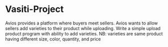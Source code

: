 # Vasiti-Project
 Avios provides a platform where buyers meet sellers. Avios wants to allow sellers add varieties to their product while uploading.          Write a simple upload product program with ability to add varieties.           NB: varieties are same product having different size, color, quantity, and price
